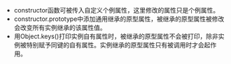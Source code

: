 - constructor函数可被传入自定义个例属性，这里修改的属性只是个例属性。
- constructor.prototype中添加通用继承的原型属性，被继承的原型属性被修改会改变所有实例继承的该属性值。
- 用Object.keys()打印实例自有属性时，被继承的原型属性不会被打印，除非实例被特别赋予同键的自有属性。实例继承的原型属性只有被调用时才会起作用。
